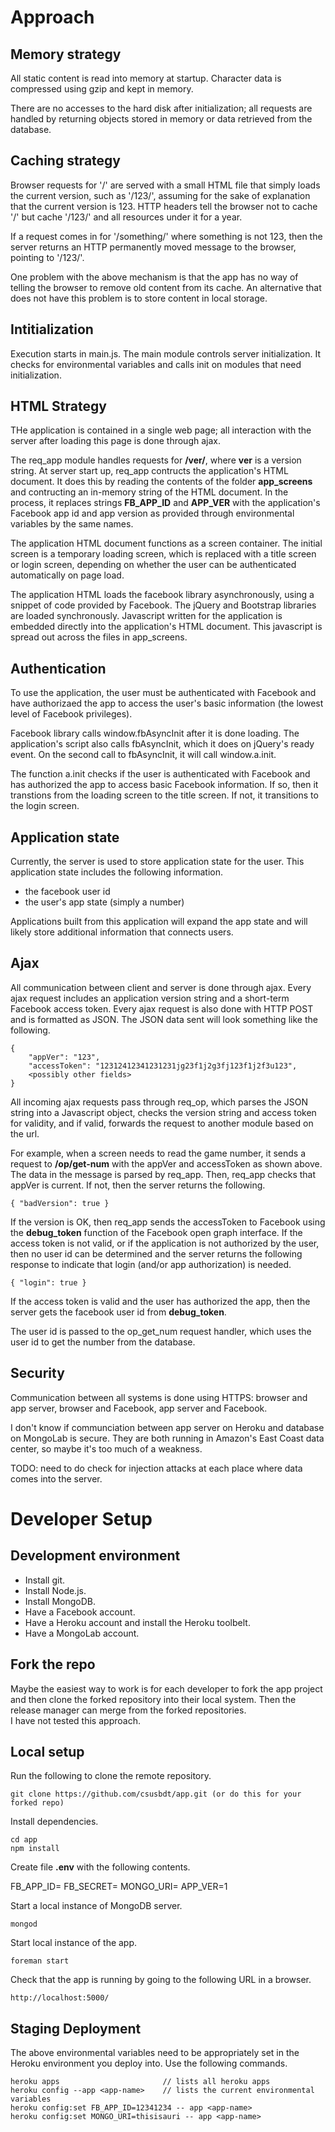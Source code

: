 Approach
========

## Memory strategy

All static content is read into memory at startup.  Character data is compressed using
gzip and kept in memory.  

There are no accesses to the hard disk after initialization; all requests are handled 
by returning objects stored in memory or data retrieved from the database.

## Caching strategy

Browser requests for '/' are served with a small HTML file that simply loads
the current version, such as '/123/', assuming for the sake of explanation
that the current version is 123.  HTTP headers tell the browser not to cache '/' but
cache '/123/' and all resources under it for a year.  

If a request comes in for '/something/' where something is not 123, then the server
returns an HTTP permanently moved message to the browser, pointing to '/123/'.

One problem with the above mechanism is that the app has no way of telling the browser 
to remove old content from its cache. An alternative that does not have this problem is
to store content in local storage.

## Intitialization

Execution starts in main.js.  The main module controls server initialization.
It checks for environmental variables and calls init on modules that need
initialization.

## HTML Strategy

THe application is contained in a single web page; all interaction with the server
after loading this page is done through ajax.

The req_app module handles requests for __/ver/__, where __ver__ is a version string. 
At server start up, req_app contructs the application's HTML document.  It does
this by reading the contents of the folder __app_screens__ and contructing an in-memory
string of the HTML document.  In the process, it replaces strings __FB_APP_ID__ and 
__APP_VER__ with the application's Facebook app id and app version as provided through 
environmental variables by the same names.

The application HTML document functions as a screen container.  The initial screen is a 
temporary loading screen, which is replaced with a title screen or login screen,
depending on whether the user can be authenticated automatically on page load.

The application HTML loads the facebook library asynchronously, using a snippet of
code provided by Facebook.  The jQuery and Bootstrap libraries are loaded synchronously.
Javascript written for the application is embedded directly into the application's 
HTML document.  This javascript is spread out across the files in app_screens.

## Authentication

To use the application, the user must be authenticated with Facebook and have
authorizaed the app to access the user's basic information (the lowest level of
Facebook privileges).

Facebook library calls window.fbAsyncInit after it is done loading.  The application's
script also calls fbAsyncInit, which it does on jQuery's ready event.
On the second call to fbAsyncInit, it will call window.a.init.

The function a.init checks if the user is authenticated with Facebook and has
authorized the app to access basic Facebook information.  If so, then
it transtions from the loading screen to the title screen.  If not, it transitions
to the login screen.

## Application state

Currently, the server is used to store application state for the user.
This application state includes the following information.
- the facebook user id
- the user's app state (simply a number)

Applications built from this application will expand the app state and will
likely store additional information that connects users.

## Ajax

All communication between client and server is done through ajax.
Every ajax request includes an application version string and a 
short-term Facebook access token.  Every ajax request is also done
with HTTP POST and is formatted as JSON.  The JSON data sent will look
something like the following.

    {
        "appVer": "123",
        "accessToken": "12312412341231231jg23f1j2g3fj123f1j2f3u123",
        <possibly other fields>
    }

All incoming ajax requests pass through req_op, which parses the JSON
string into a Javascript object, checks the version string
and access token for validity, and if valid, forwards the request
to another module based on the url.

For example, when a screen needs to read the game number, 
it sends a request to __/op/get-num__ with the appVer and accessToken
as shown above.  The data in the message is parsed by req_app.
Then, req_app checks that appVer is current.  If not, then the server
returns the following.

    { "badVersion": true }

If the version is OK, then req_app sends the accessToken to Facebook
using the __debug_token__ function of the Facebook open graph interface.
If the access token is not valid, or if the application is not authorized
by the user, then no user id can be determined and the
server returns the following response to indicate that login (and/or app
authorization) is needed.

    { "login": true }

If the access token is valid and the user has authorized the app, then
the server gets the facebook user id from __debug_token__.

The user id is passed to the op_get_num request handler, which uses the
user id to get the number from the database.

## Security

Communication between all systems is done using HTTPS: browser and app server,
browser and Facebook, app server and Facebook.

I don't know if communciation between app server on Heroku and database 
on MongoLab is secure.  They are both running in Amazon's East Coast data center,
so maybe it's too much of a weakness.

TODO: need to do check for injection attacks at each place where data comes into 
the server.


Developer Setup
===============

## Development environment

- Install git.
- Install Node.js.
- Install MongoDB.
- Have a Facebook account.
- Have a Heroku account and install the Heroku toolbelt.
- Have a MongoLab account.

## Fork the repo

Maybe the easiest way to work is for each developer to fork the app project
and then clone the forked repository into their local system.
Then the release manager can merge from the forked repositories.  
I have not tested this approach.

## Local setup

Run the following to clone the remote repository.

    git clone https://github.com/csusbdt/app.git (or do this for your forked repo)

Install dependencies.

    cd app
    npm install

Create file __.env__ with the following contents.

FB_APP_ID=<your facebook app id>
FB_SECRET=<your facebook app id>
MONGO_URI=<mongo uri string>
APP_VER=1

Start a local instance of MongoDB server.

    mongod

Start local instance of the app.

    foreman start

Check that the app is running by going to the following URL in a browser.

    http://localhost:5000/

## Staging Deployment

The above environmental variables need to be appropriately set
in the Heroku environment you deploy into.  Use the following commands.

    heroku apps                       // lists all heroku apps
    heroku config --app <app-name>    // lists the current environmental variables
    heroku config:set FB_APP_ID=12341234 -- app <app-name> 
    heroku config:set MONGO_URI=thisisauri -- app <app-name>   


